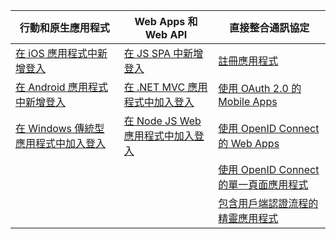 | 行動和原生應用程式 | Web Apps 和 Web API | 直接整合通訊協定 |
| --- | --- | --- |
| [在 iOS 應用程式中新增登入](https://github.com/Azure-Samples/active-directory-msal-ios-swift) | [在 JS SPA 中新增登入](https://github.com/Azure-Samples/active-directory-javascript-singlepageapp-dotnet-webapi-v2) |[註冊應用程式](../articles/active-directory/develop/active-directory-v2-app-registration.md) |
| [在 Android 應用程式中新增登入](../articles/active-directory/develop/guidedsetups/active-directory-mobileanddesktopapp-android-intro.md) | [在 .NET MVC 應用程式中加入登入](../articles/active-directory/develop/guidedsetups/active-directory-serversidewebapp-aspnetwebappowin-intro.md) |[使用 OAuth 2.0 的 Mobile Apps](../articles/active-directory/develop/active-directory-v2-protocols-oauth-code.md) |
| [在 Windows 傳統型應用程式中加入登入](../articles/active-directory/develop/guidedsetups/active-directory-mobileanddesktopapp-windowsdesktop-intro.md) |[在 Node JS Web 應用程式中加入登入](../articles/active-directory/develop/active-directory-v2-devquickstarts-node-web.md) |[使用 OpenID Connect 的 Web Apps](../articles/active-directory/develop/active-directory-v2-protocols-oidc.md) |
|  |  |[使用 OpenID Connect 的單一頁面應用程式](../articles/active-directory/develop/active-directory-v2-protocols-implicit.md) |
|  |  | [包含用戶端認證流程的精靈應用程式](../articles/active-directory/develop/active-directory-v2-protocols-oauth-client-creds.md) |
